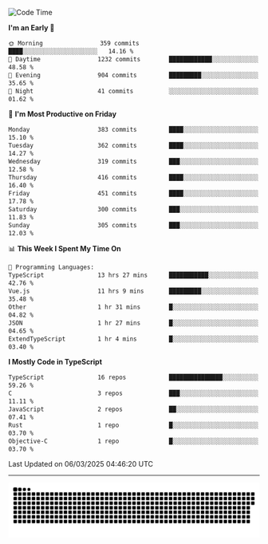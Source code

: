 <!--
<picture>
  <source
    srcset="https://github-readme-stats.vercel.app/api?username=kevinxft&show_icons=true&theme=dark"
    media="(prefers-color-scheme: dark)"
  />
  <source
    srcset="https://github-readme-stats.vercel.app/api?username=kevinxft&show_icons=true"
    media="(prefers-color-scheme: light), (prefers-color-scheme: no-preference)"
  />
  <img src="https://github-readme-stats.vercel.app/api?username=kevinxft&show_icons=true" />
</picture>
-->

<!--START_SECTION:waka-->
![Code Time](http://img.shields.io/badge/Code%20Time-3%2C186%20hrs%2019%20mins-blue)

**I'm an Early 🐤** 

```text
🌞 Morning                359 commits         ████░░░░░░░░░░░░░░░░░░░░░   14.16 % 
🌆 Daytime                1232 commits        ████████████░░░░░░░░░░░░░   48.58 % 
🌃 Evening                904 commits         █████████░░░░░░░░░░░░░░░░   35.65 % 
🌙 Night                  41 commits          ░░░░░░░░░░░░░░░░░░░░░░░░░   01.62 % 
```
📅 **I'm Most Productive on Friday** 

```text
Monday                   383 commits         ████░░░░░░░░░░░░░░░░░░░░░   15.10 % 
Tuesday                  362 commits         ████░░░░░░░░░░░░░░░░░░░░░   14.27 % 
Wednesday                319 commits         ███░░░░░░░░░░░░░░░░░░░░░░   12.58 % 
Thursday                 416 commits         ████░░░░░░░░░░░░░░░░░░░░░   16.40 % 
Friday                   451 commits         ████░░░░░░░░░░░░░░░░░░░░░   17.78 % 
Saturday                 300 commits         ███░░░░░░░░░░░░░░░░░░░░░░   11.83 % 
Sunday                   305 commits         ███░░░░░░░░░░░░░░░░░░░░░░   12.03 % 
```


📊 **This Week I Spent My Time On** 

```text
💬 Programming Languages: 
TypeScript               13 hrs 27 mins      ███████████░░░░░░░░░░░░░░   42.76 % 
Vue.js                   11 hrs 9 mins       █████████░░░░░░░░░░░░░░░░   35.48 % 
Other                    1 hr 31 mins        █░░░░░░░░░░░░░░░░░░░░░░░░   04.82 % 
JSON                     1 hr 27 mins        █░░░░░░░░░░░░░░░░░░░░░░░░   04.65 % 
ExtendTypeScript         1 hr 4 mins         █░░░░░░░░░░░░░░░░░░░░░░░░   03.40 % 
```

**I Mostly Code in TypeScript** 

```text
TypeScript               16 repos            ███████████████░░░░░░░░░░   59.26 % 
C                        3 repos             ███░░░░░░░░░░░░░░░░░░░░░░   11.11 % 
JavaScript               2 repos             ██░░░░░░░░░░░░░░░░░░░░░░░   07.41 % 
Rust                     1 repo              █░░░░░░░░░░░░░░░░░░░░░░░░   03.70 % 
Objective-C              1 repo              █░░░░░░░░░░░░░░░░░░░░░░░░   03.70 % 
```




 Last Updated on 06/03/2025 04:46:20 UTC
<!--END_SECTION:waka-->

---

<picture>
  <source media="(prefers-color-scheme: dark)" srcset="https://raw.githubusercontent.com/kevinxft/kevinxft/output/github-contribution-grid-snake-dark.svg">
  <source media="(prefers-color-scheme: light)" srcset="https://raw.githubusercontent.com/kevinxft/kevinxft/output/github-contribution-grid-snake.svg">
  <img alt="github contribution grid snake animation" src="https://raw.githubusercontent.com/kevinxft/kevinxft/output/github-contribution-grid-snake.svg">
</picture>